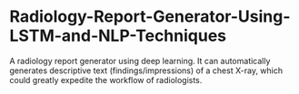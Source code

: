 # Radiology-Report-Generator-Using-LSTM-and-NLP-Techniques
A radiology report generator using deep learning. 
It can automatically generates descriptive text (findings/impressions) of a chest X-ray, which could greatly expedite the workflow of radiologists.
